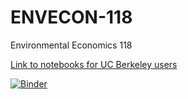 # ENVECON-118
Environmental Economics 118

[Link to notebooks for UC Berkeley users](https://r.datahub.berkeley.edu/hub/user-redirect/git-pull?repo=https%3A%2F%2Fgithub.com%2Fds-modules%2FENVECON-118)

[![Binder](https://mybinder.org/badge_logo.svg)](https://mybinder.org/v2/gh/ds-modules/ENVECON-118/master)
